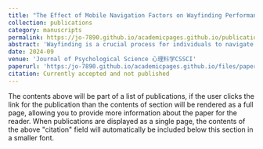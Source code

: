 ```yaml
---
title: "The Effect of Mobile Navigation Factors on Wayfinding Performance and Spatial Knowledge Acquisition"
collection: publications
category: manuscripts
permalink: https://jo-7890.github.io/academicpages.github.io/publication/paper-title-number-1
abstract: 'Wayfinding is a crucial process for individuals to navigate and explore their environment in daily life. When compared to the traditional use of paper maps, modern navigation aids have been found to hinder individuals' environmental spatial knowledge. Previous researches have shown that navigation factors, such as navigation mode and scale, impact how individuals perceive and process spatial information. For instance, the user-aligned mode helps individuals build an egocentric representation of space, while the north-on-top mode promotes the formation of an allocentric representation. Additionally, small-scale maps assist in establishing spatial relationships between objects using an allocentric representation, while large-scale maps provide a perspective of nearby space, facilitating an egocentric representation. However, there is a trade-off between wayfinding performance and spatial knowledge acquisition. To address this trade-off, this study aims to investigate which combination of navigation factors best supports spatial knowledge acquisition. Previous researches have limitations.'
date: 2024-09
venue: 'Journal of Psychological Science 心理科学CSSCI'
paperurl: 'https:/jo-7890.github.io/academicpages.github.io/files/paper1.pdf'
citation: Currently accepted and not published
---
```


The contents above will be part of a list of publications, if the user clicks the link for the publication than the contents of section will be rendered as a full page, allowing you to provide more information about the paper for the reader. When publications are displayed as a single page, the contents of the above "citation" field will automatically be included below this section in a smaller font.

